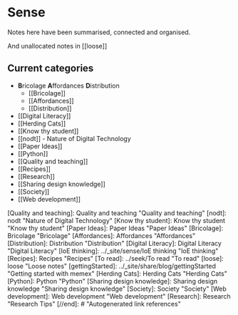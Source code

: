 # Sense

Notes here have been summarised, connected and organised.

And unallocated notes in [[loose]]

## Current categories

- **B**ricolage **A**ffordances **D**istribution
  - [[Bricolage]]
  - [[Affordances]]
  - [[Distribution]]
- [[Digital Literacy]]
- [[Herding Cats]]
- [[Know thy student]]
- [[nodt]] - Nature of Digital Technology
- [[Paper Ideas]]
- [[Python]]
- [[Quality and teaching]]
- [[Recipes]]
- [[Research]]
- [[Sharing design knowledge]]
- [[Society]]
- [[Web development]]


[//begin]: # "Autogenerated link references for markdown compatibility"
[Quality and teaching]: Quality and teaching "Quality and teaching"
[nodt]: nodt "Nature of Digital Technology"
[Know thy student]: Know thy student "Know thy student"
[Paper Ideas]: Paper Ideas "Paper Ideas"
[Bricolage]: Bricolage "Bricolage"
[Affordances]: Affordances "Affordances"
[Distribution]: Distribution "Distribution"
[Digital Literacy]: Digital Literacy "Digital Literacy"
[IoE thinking]: ../_site/sense/IoE thinking "IoE thinking"
[Recipes]: Recipes "Recipes"
[To read]: ../seek/To read "To read"
[loose]: loose "Loose notes"
[gettingStarted]: ../_site/share/blog/gettingStarted "Getting started with memex"
[Herding Cats]: Herding Cats "Herding Cats"
[Python]: Python "Python"
[Sharing design knowledge]: Sharing design knowledge "Sharing design knowledge"
[Society]: Society "Society"
[Web development]: Web development "Web development"
[Research]: Research "Research Tips"
[//end]: # "Autogenerated link references"